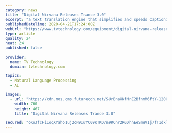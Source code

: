 ```yaml
---
category: news
title: "Digital Nirvana Releases Trance 3.0"
excerpt: "a text translation engine that simplifies and speeds captioning in additional languages and automated caption conformance to accelerate delivery of content to new platforms and geographic regions,\" said Russell Wise, senior vice president at Digital Nirvana. The release, which brings together speech-to-text technology and other AI-driven ..."
publishedDateTime: 2020-04-21T17:24:00Z
webUrl: "https://www.tvtechnology.com/equipment/digital-nirvana-releases-trance-30"
type: article
quality: 24
heat: 24
published: false

provider:
  name: TV Technology
  domain: tvtechnology.com

topics:
  - Natural Language Processing
  - AI

images:
  - url: "https://cdn.mos.cms.futurecdn.net/SUrBnaXNfMnE2BfnmM6ftY-1200-80.png"
    width: 760
    height: 467
    title: "Digital Nirvana Releases Trance 3.0"

secured: "oKoJfcFiIoqXYaho1uj2cN9IuYC09KTKD7n9RCnY2RGDhhEeSmWV1j/fT1dklkO19XGCa3wVU6+zT/RAZHPhHBA5zmeqg3qsWYvlqB7GmCk/HmRb5YPU9AP/vi6xjEERtJpVFWkHwu4KlxOYg3c23YIY4g9zrRMbZe8DL+h1LtIikbIW+jZNUPTbBYXagszrMzAtJgFDbGzQxuKRbwSsZLCr7DmqIII7mxf3Bvm9oZnQo1fkTMGG4C+66FZbGcMggywjbSLSFiYD8qHtguUSuemsCiXQviuY3OioKt3vpaCHFuyG7KA7NcxCquz6YxKUDCF6SqMRqyIwVamJPL6QheOQJHGW0/HzjDdkgWZkdYrHU8N3/N6/vxhmTzJbiso8CTpKTBcECuInlQKBKFSF4SHRJpcQrGa6BsbG5OcwOPseK58p5IpmzSIMz71/2sZ8Cd2xok/xlyb05loiQgmDjSko7AdOMSE1EhthuBSLNiQ=;QXl2FH2K08VHQFASXhUndA=="
---
```


